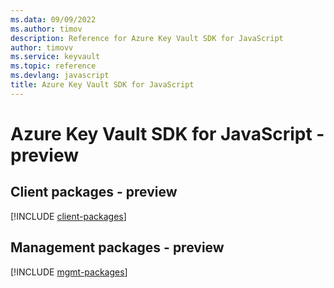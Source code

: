 ```yaml
---
ms.data: 09/09/2022
ms.author: timov
description: Reference for Azure Key Vault SDK for JavaScript
author: timovv
ms.service: keyvault
ms.topic: reference
ms.devlang: javascript
title: Azure Key Vault SDK for JavaScript
---
```

# Azure Key Vault SDK for JavaScript - preview

## Client packages - preview
[!INCLUDE [client-packages](key-vault-client-index.md)]
## Management packages - preview
[!INCLUDE [mgmt-packages](key-vault-mgmt-index.md)]